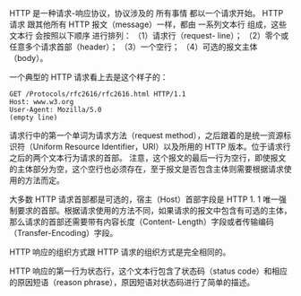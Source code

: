 
HTTP 是一种请求-响应协议，协议涉及的 所有事情 都以一个请求开始。
HTTP 请求 跟其他所有 HTTP 报文（message）一样，都由 一系列文本行 组成，这些文本行 会按照以下顺序 进行排列： 
（1）请求行（request- line）； 
（2）零个或任意多个请求首部（header）； 
（3）一个空行； 
（4）可选的报文主体（body）。




 一个典型的 HTTP 请求看上去是这个样子的：
 ```
 GET /Protocols/rfc2616/rfc2616.html HTTP/1.1 
 Host: www.w3.org 
 User-Agent: Mozilla/5.0 
 (empty line)
```






请求行中的第一个单词为请求方法（request method），之后跟着的是统一资源标识符（Uniform Resource Identifier，URI）以及所用的 HTTP 版本。位于请求行之后的两个文本行为请求的首部。 注意，这个报文的最后一行为空行，即使报文的主体部分为空，这个空行也必须存在，至于报文是否包含主体则需要根据请求使用的方法而定。

大多数 HTTP 请求首部都是可选的，宿主（Host）首部字段是 HTTP 1. 1 唯一强制要求的首部。根据请求使用的方法不同，如果请求的报文中包含有可选的主体，那么请求的首部还需要带有内容长度（Content- Length）字段或者传输编码（Transfer-Encoding）字段。


HTTP 响应的组织方式跟 HTTP 请求的组织方式是完全相同的。  

HTTP 响应的第一行为状态行，这个文本行包含了状态码（status code）和相应的原因短语（reason phrase），原因短语对状态码进行了简单的描述。  